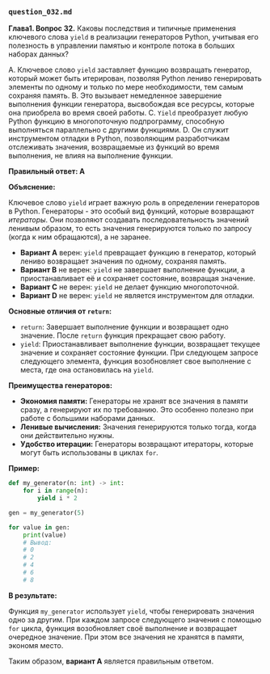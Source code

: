 ### `question_032.md`

**Глава1. Вопрос 32.** Каковы последствия и типичные применения ключевого слова `yield` в реализации генераторов Python, учитывая его полезность в управлении памятью и контроле потока в больших наборах данных?

A. Ключевое слово `yield` заставляет функцию возвращать генератор, который может быть итерирован, позволяя Python лениво генерировать элементы по одному и только по мере необходимости, тем самым сохраняя память.
B. Это вызывает немедленное завершение выполнения функции генератора, высвобождая все ресурсы, которые она приобрела во время своей работы.
C. `Yield` преобразует любую Python функцию в многопоточную подпрограмму, способную выполняться параллельно с другими функциями.
D. Он служит инструментом отладки в Python, позволяющим разработчикам отслеживать значения, возвращаемые из функций во время выполнения, не влияя на выполнение функции.

**Правильный ответ: A**

**Объяснение:**

Ключевое слово `yield` играет важную роль в определении генераторов в Python. Генераторы - это особый вид функций, которые возвращают *итераторы*. Они позволяют создавать последовательность значений ленивым образом, то есть значения генерируются только по запросу (когда к ним обращаются), а не заранее.

*   **Вариант A** верен: `yield` превращает функцию в генератор, который лениво возвращает значения по одному, сохраняя память.
*   **Вариант B** не верен: `yield` не завершает выполнение функции, а приостанавливает её и сохраняет состояние, возвращая значение.
*   **Вариант C** не верен: `yield` не делает функцию многопоточной.
*   **Вариант D** не верен: `yield` не является инструментом для отладки.

**Основные отличия от `return`:**

*   `return`:  Завершает выполнение функции и возвращает одно значение. После `return` функция прекращает свою работу.
*   `yield`:  Приостанавливает выполнение функции, возвращает текущее значение и сохраняет состояние функции. При следующем запросе следующего элемента, функция возобновляет свое выполнение с места, где она остановилась на `yield`.

**Преимущества генераторов:**

*   **Экономия памяти:** Генераторы не хранят все значения в памяти сразу, а генерируют их по требованию. Это особенно полезно при работе с большими наборами данных.
*   **Ленивые вычисления:** Значения генерируются только тогда, когда они действительно нужны.
*   **Удобство итерации:** Генераторы возвращают итераторы, которые могут быть использованы в циклах `for`.

**Пример:**

```python
def my_generator(n: int) -> int:
    for i in range(n):
        yield i * 2

gen = my_generator(5)

for value in gen:
    print(value)
    # Вывод:
    # 0
    # 2
    # 4
    # 6
    # 8
```

**В результате:**

Функция `my_generator` использует `yield`, чтобы генерировать значения одно за другим. При каждом запросе следующего значения с помощью `for` цикла, функция возобновляет своё выполнение и возвращает очередное значение. При этом все значения не хранятся в памяти, экономя место.

Таким образом, **вариант A** является правильным ответом.
